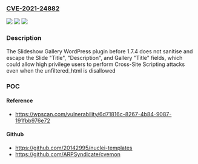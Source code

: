 ### [CVE-2021-24882](https://cve.mitre.org/cgi-bin/cvename.cgi?name=CVE-2021-24882)
![](https://img.shields.io/static/v1?label=Product&message=Slideshow%20Gallery&color=blue)
![](https://img.shields.io/static/v1?label=Version&message=1.7.4%3C%201.7.4%20&color=brighgreen)
![](https://img.shields.io/static/v1?label=Vulnerability&message=CWE-79%20Cross-site%20Scripting%20(XSS)&color=brighgreen)

### Description

The Slideshow Gallery WordPress plugin before 1.7.4 does not sanitise and escape the Slide "Title", "Description", and Gallery "Title" fields, which could allow high privilege users to perform Cross-Site Scripting attacks even when the unfiltered_html is disallowed

### POC

#### Reference
- https://wpscan.com/vulnerability/6d71816c-8267-4b84-9087-191fbb976e72

#### Github
- https://github.com/20142995/nuclei-templates
- https://github.com/ARPSyndicate/cvemon

